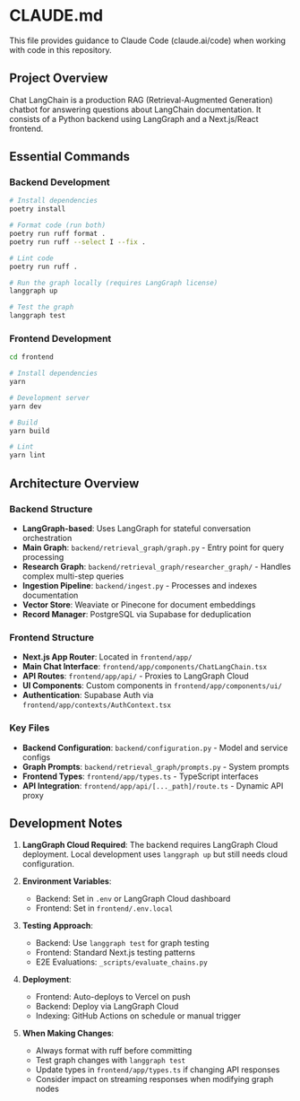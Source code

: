 # CLAUDE.md

This file provides guidance to Claude Code (claude.ai/code) when working with code in this repository.

## Project Overview

Chat LangChain is a production RAG (Retrieval-Augmented Generation) chatbot for answering questions about LangChain documentation. It consists of a Python backend using LangGraph and a Next.js/React frontend.

## Essential Commands

### Backend Development
```bash
# Install dependencies
poetry install

# Format code (run both)
poetry run ruff format .
poetry run ruff --select I --fix .

# Lint code
poetry run ruff .

# Run the graph locally (requires LangGraph license)
langgraph up

# Test the graph
langgraph test
```

### Frontend Development
```bash
cd frontend

# Install dependencies
yarn

# Development server
yarn dev

# Build
yarn build

# Lint
yarn lint
```

## Architecture Overview

### Backend Structure
- **LangGraph-based**: Uses LangGraph for stateful conversation orchestration
- **Main Graph**: `backend/retrieval_graph/graph.py` - Entry point for query processing
- **Research Graph**: `backend/retrieval_graph/researcher_graph/` - Handles complex multi-step queries
- **Ingestion Pipeline**: `backend/ingest.py` - Processes and indexes documentation
- **Vector Store**: Weaviate or Pinecone for document embeddings
- **Record Manager**: PostgreSQL via Supabase for deduplication

### Frontend Structure
- **Next.js App Router**: Located in `frontend/app/`
- **Main Chat Interface**: `frontend/app/components/ChatLangChain.tsx`
- **API Routes**: `frontend/app/api/` - Proxies to LangGraph Cloud
- **UI Components**: Custom components in `frontend/app/components/ui/`
- **Authentication**: Supabase Auth via `frontend/app/contexts/AuthContext.tsx`

### Key Files
- **Backend Configuration**: `backend/configuration.py` - Model and service configs
- **Graph Prompts**: `backend/retrieval_graph/prompts.py` - System prompts
- **Frontend Types**: `frontend/app/types.ts` - TypeScript interfaces
- **API Integration**: `frontend/app/api/[..._path]/route.ts` - Dynamic API proxy

## Development Notes

1. **LangGraph Cloud Required**: The backend requires LangGraph Cloud deployment. Local development uses `langgraph up` but still needs cloud configuration.

2. **Environment Variables**: 
   - Backend: Set in `.env` or LangGraph Cloud dashboard
   - Frontend: Set in `frontend/.env.local`

3. **Testing Approach**:
   - Backend: Use `langgraph test` for graph testing
   - Frontend: Standard Next.js testing patterns
   - E2E Evaluations: `_scripts/evaluate_chains.py`

4. **Deployment**:
   - Frontend: Auto-deploys to Vercel on push
   - Backend: Deploy via LangGraph Cloud
   - Indexing: GitHub Actions on schedule or manual trigger

5. **When Making Changes**:
   - Always format with ruff before committing
   - Test graph changes with `langgraph test`
   - Update types in `frontend/app/types.ts` if changing API responses
   - Consider impact on streaming responses when modifying graph nodes